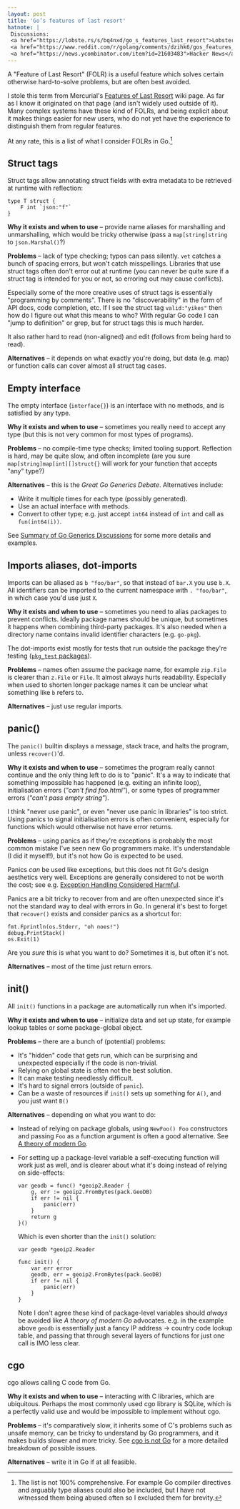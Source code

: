 ```yaml
---
layout: post
title: 'Go’s features of last resort'
hatnote: |
 Discussions:
 <a href="https://lobste.rs/s/bq4nxd/go_s_features_last_resort">Lobsters</a>,
 <a href="https://www.reddit.com/r/golang/comments/dzihk6/gos_features_of_last_resort/">/r/golang</a>,
 <a href="https://news.ycombinator.com/item?id=21603483">Hacker News</a>.
---
```


A "Feature of Last Resort" (FOLR) is a useful feature which solves certain
otherwise hard-to-solve problems, but are often best avoided.

I stole this term from Mercurial's [Features of Last Resort][hg] wiki page. As
far as I know it originated on that page (and isn't widely used outside of it).
Many complex systems have these kind of FOLRs, and being explicit about it makes
things easier for new users, who do not yet have the experience to distinguish
them from regular features.

At any rate, this is a list of what I consider FOLRs in Go.[^list]

[^list]: The list is not 100% comprehensive. For example Go compiler directives
         and arguably type aliases could also be included, but I have not
         witnessed them being abused often so I excluded them for brevity.

Struct tags
-----------

Struct tags allow annotating struct fields with extra metadata to be retrieved
at runtime with reflection:

    type T struct {
        F int `json:"f"`
    }

**Why it exists and when to use** – provide name aliases for marshalling and
unmarshalling, which would be tricky otherwise (pass a `map[string]string` to
`json.Marshal()`?)

**Problems** – lack of type checking; typos can pass silently. `vet` catches a
bunch of spacing errors, but won't catch misspellings. Libraries that use struct
tags often don't error out at runtime (you can never be quite sure if a struct
tag is intended for you or not, so erroring out may cause conflicts).

Especially some of the more creative uses of struct tags is essentially
"programming by comments". There is no "discoverability" in the form of API
docs, code completion, etc. If I see the struct tag `valid:"yikes"` then how do
I figure out what this means to who? With regular Go code I can "jump to
definition" or grep, but for struct tags this is much harder.

It also rather hard to read (non-aligned) and edit (follows from being hard to
read).

**Alternatives** – it depends on what exactly you're doing, but data (e.g. map)
or function calls can cover almost all struct tag cases.


Empty interface
---------------

The empty interface (`interface{}`) is an interface with no methods, and is
satisfied by any type.

**Why it exists and when to use** – sometimes you really need to accept any
type (but this is not very common for most types of programs).

**Problems** – no compile-time type checks; limited tooling support. Reflection
is hard, may be quite slow, and often incomplete (are you sure
`map[string]map[int][]struct{}` will work for your function that accepts "any"
type?)

**Alternatives** – this is the *Great Go Generics Debate*. Alternatives include:

- Write it multiple times for each type (possibly generated).
- Use an actual interface with methods.
- Convert to other type; e.g. just accept `int64` instead of `int` and call as
  `fun(int64(i))`.

See [Summary of Go Generics Discussions][generics] for some more details and
examples.

Imports aliases, dot-imports
----------------------------

Imports can be aliased as `b "foo/bar"`, so that instead of `bar.X` you use
`b.X`. All identifiers can be imported to the current namespace with
`. "foo/bar"`, in which case you'd use just `X`.

**Why it exists and when to use** – sometimes you need to alias packages to
prevent conflicts. Ideally package names should be unique, but sometimes it
happens when combining third-party packages. It's also needed when a directory
name contains invalid identifier characters (e.g. `go-pkg`).

The dot-imports exist mostly for tests that run outside the package they're
testing ([`pkg_test` packages][test]).

**Problems** – names often assume the package name, for example `zip.File` is
clearer than `z.File` or `File`. It almost always hurts readability. Especially
when used to shorten longer package names it can be unclear what something like
`b` refers to. 

**Alternatives** – just use regular imports.


panic()
-------

The `panic()` builtin displays a message, stack trace, and halts the program,
unless `recover()`'d.

**Why it exists and when to use** – sometimes the program really cannot continue
and the only thing left to do is to "panic". It's a way to indicate that
something impossible has happened (e.g. exiting an infinite loop),
initialisation errors (*"can't find foo.html"*), or some types of programmer
errors (*"can't pass empty string"*).

I think "never use panic", or even "never use panic in libraries" is too strict.
Using panics to signal initialisation errors is often convenient, especially for
functions which would otherwise not have error returns.

**Problems** – using panics as if they're exceptions is probably the most common
mistake I've seen new Go programmers make. It's understandable (I did it
myself!), but it's not how Go is expected to be used.

Panics *can* be used like exceptions, but this does not fit Go's
design aesthetics very well. Exceptions are generally considered to not be worth
the cost; see e.g. [Exception Handling Considered Harmful][exceptions].

Panics are a bit tricky to recover from and are often unexpected since it's not
the standard way to deal with errors in Go. In general it's best to forget that
`recover()` exists and consider panics as a shortcut for:

    fmt.Fprintln(os.Stderr, "oh noes!")
    debug.PrintStack()
    os.Exit(1)

Are you *sure* this is what you want to do? Sometimes it is, but often it's not.

**Alternatives** – most of the time just return errors.

init()
------

All `init()` functions in a package are automatically run when it's imported.

**Why it exists and when to use** – initialize data and set up state, for
example lookup tables or some package-global object.

**Problems** – there are a bunch of (potential) problems:

- It's "hidden" code that gets run, which can be surprising and unexpected
  especially if the code is non-trivial.
- Relying on global state is often not the best solution.
- It can make testing needlessly difficult.
- It's hard to signal errors (outside of `panic`).
- Can be a waste of resources if `init()` sets up something for `A()`, and you
  just want `B()`

**Alternatives** – depending on what you want to do:

- Instead of relying on package globals, using `NewFoo() Foo` constructors and
  passing `Foo` as a function argument is often a good alternative. See [A
  theory of modern Go][modern-go].

- For setting up a package-level variable a self-executing function will work
  just as well, and is clearer about what it's doing instead of relying on
  side-effects:

      var geodb = func() *geoip2.Reader {
          g, err := geoip2.FromBytes(pack.GeoDB)
          if err != nil {
              panic(err)
          }
          return g
      }()

   Which is even shorter than the `init()` solution:

      var geodb *geoip2.Reader

      func init() {
          var err error
          geodb, err = geoip2.FromBytes(pack.GeoDB)
          if err != nil {
              panic(err)
          }
      }

  Note I don't agree these kind of package-level variables should *always* be
  avoided like *A theory of modern Go* advocates. e.g. in the example above
  `geodb` is essentially just a fancy IP address → country code lookup table,
  and passing that through several layers of functions for just one call is IMO
  less clear.

cgo
---

cgo allows calling C code from Go.

**Why it exists and when to use** – interacting with C libraries, which are
ubiquitous. Perhaps the most commonly used cgo library is SQLite, which is a
perfectly valid use and would be impossible to implement without cgo.

**Problems** – it's comparatively slow, it inherits some of C's problems such as
unsafe memory, can be tricky to understand by Go programmers, and it makes
builds slower and more tricky. See [cgo is not Go][cgo] for a more detailed
breakdown of possible issues.

**Alternatives** – write it in Go if at all feasible.

<!--
Other
-----

While not exactly features of last resort", an additional (opinionated) list of
*"perhaps best avoided"*s:

- I never like "naked returns". Naming return values can be useful for
  documentation and clarity, but just add the variables with `return`.

- `if err != nil { return err }` should often do something more useful, like
  adding context, but be careful not to duplicate context! For example
  `os.Open()` will already include the filename (`open /nonexistent: no such
  file or directory`) so using `fmt.Errorf("cannot open %q: %s", filename, err)`
  is not very helpful.
-->


[hg]: https://www.mercurial-scm.org/wiki/FeaturesOfLastResort
[generics]: https://docs.google.com/document/d/1vrAy9gMpMoS3uaVphB32uVXX4pi-HnNjkMEgyAHX4N4/edit
[test]: https://golang.org/cmd/go/#hdr-Test_packages
[exceptions]: http://www.lighterra.com/papers/exceptionsharmful/
[modern-go]: https://peter.bourgon.org/blog/2017/06/09/theory-of-modern-go.html
[cgo]: https://dave.cheney.net/2016/01/18/cgo-is-not-go
